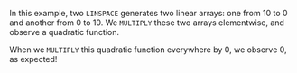 In this example, two `LINSPACE` generates two linear arrays: one from 10 to 0 and another from 0 to 10. We `MULTIPLY` these two arrays elementwise, and observe a quadratic function. 

When we `MULTIPLY` this quadratic function everywhere by 0, we observe 0, as expected!
